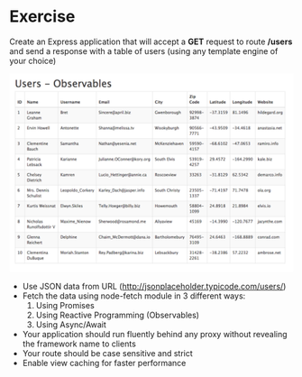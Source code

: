 # Exercise
Create an Express application that will accept a **GET** request to route **/users** and send a response with a table of users (using any template engine of your choice)

![screenshot](./screenshot.png)

* Use JSON data from URL (http://jsonplaceholder.typicode.com/users/)
* Fetch the data using node-fetch module in 3 different ways:
    1. Using Promises
    2. Using Reactive Programming (Observables)
    3. Using Async/Await
* Your application should run fluently behind any proxy without revealing the framework name to clients
* Your route should be case sensitive and strict
* Enable view caching for faster performance